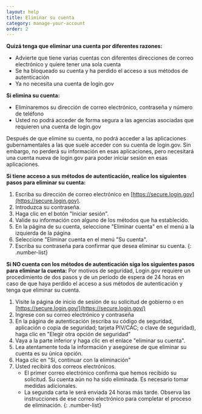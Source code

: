 ```yaml
---
layout: help
title: Eliminar su cuenta
category: manage-your-account
order: 2
---
```


__Quizá tenga que eliminar una cuenta por diferentes razones:__
* Advierte que tiene varias cuentas con diferentes direcciones de correo electrónico y quiere tener una sola cuenta
* Se ha bloqueado su cuenta y ha perdido el acceso a sus métodos de autenticación
* Ya no necesita una cuenta de login.gov

__Si elimina su cuenta:__
* Eliminaremos su dirección de correo electrónico, contraseña y número de teléfono
* Usted no podrá acceder de forma segura a las agencias asociadas que requieren una cuenta de login.gov

Después de que elimine su cuenta, no podrá acceder a las aplicaciones gubernamentales a las que suele acceder con su cuenta de login.gov. Sin embargo, no perderá su información en esas aplicaciones, pero necesitará una cuenta nueva de login.gov para poder iniciar sesión en esas aplicaciones.

__Si tiene acceso a sus métodos de autenticación, realice los siguientes pasos para eliminar su cuenta:__

1. Escriba su dirección de correo electrónico en [https://secure.login.gov](https://secure.login.gov).
1. Introduzca su contraseña.
1. Haga clic en el botón "Iniciar sesión".
1. Valide su información con alguno de los métodos que ha establecido.
1. En la página de su cuenta, seleccione "Eliminar cuenta" en el menú a la izquierda de la página
1. Seleccione "Eliminar cuenta en el menú "Su cuenta".
1. Escriba su contraseña para confirmar que desea eliminar su cuenta.
{: .number-list}

__Si NO cuenta con los métodos de autenticación siga los siguientes pasos para eliminar la cuenta:__
Por motivos de seguridad, Login.gov requiere un procedimiento de dos pasos y de un período de espera de 24 horas en caso de que haya perdido el acceso a sus métodos de autenticación y tenga que eliminar su cuenta.

1. Visite la página de inicio de sesión de su solicitud de gobierno o en [https://secure.login.gov/](https://secure.login.gov/)
1. Ingrese con su correo electrónico y contraseña
1. En la página de autenticación (escriba su código de seguridad, aplicación o copia de seguridad; tarjeta PIV/CAC; o clave de seguridad), haga clic en "Elegir otra opción de seguridad"
1. Vaya a la parte inferior y haga clic en el enlace "eliminar su cuenta".
1. Lea atentamente toda la información y asegúrese de que eliminar su cuenta es su única opción.
1. Haga clic en "Sí, continuar con la eliminación"
1. Usted recibirá dos correos electrónicos.
    * El primer correo electrónico confirma que hemos recibido su solicitud. Su cuenta aún no ha sido eliminada. Es necesario tomar medidas adicionales.
    * La segunda carta le será enviada 24 horas más tarde. Observa las instrucciones de ese correo electrónico para completar el proceso de eliminación.
{: .number-list}
